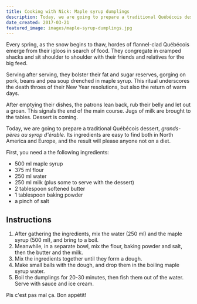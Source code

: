 ```yaml
---
title: Cooking with Nick: Maple syrup dumplings
description: Today, we are going to prepare a traditional Québécois dessert, grands-pères au syrop d'érable.
date_created: 2017-03-21
featured_image: images/maple-syrup-dumplings.jpg
---
```


Every spring, as the snow begins to thaw, hordes of flannel-clad Québécois emerge from their igloos in search of food. They congregate in cramped shacks and sit shoulder to shoulder with their friends and relatives for the big feed.

Serving after serving, they bolster their fat and sugar reserves, gorging on pork, beans and pea soup drenched in maple syrup. This ritual underscores the death throes of their New Year resolutions, but also the return of warm days.

After emptying their dishes, the patrons lean back, rub their belly and let out a groan. This signals the end of the main course. Jugs of milk are brought to the tables. Dessert is coming.

Today, we are going to prepare a traditional Québécois dessert, *grands-pères au syrop d'érable.* Its ingredients are easy to find both in North America and Europe, and the result will please anyone not on a diet.

First, you need a the following ingredients:

- 500 ml maple syrup
- 375 ml flour
- 250 ml water
- 250 ml milk (plus some to serve with the dessert)
- 2 tablespoon softened butter
- 1 tablespoon baking powder
- a pinch of salt

## Instructions

1. After gathering the ingredients, mix the water (250 ml) and the maple syrup (500 ml), and bring to a boil.
2. Meanwhile, in a separate bowl, mix the flour, baking powder and salt, then the butter and the milk.
3. Mix the ingredients together until they form a dough.
4. Make small balls with the dough, and drop them in the boiling maple syrup water.
5. Boil the dumplings for 20-30 minutes, then fish them out of the water. Serve with sauce and ice cream.

Pis c'est pas mal ça. Bon appétit!

